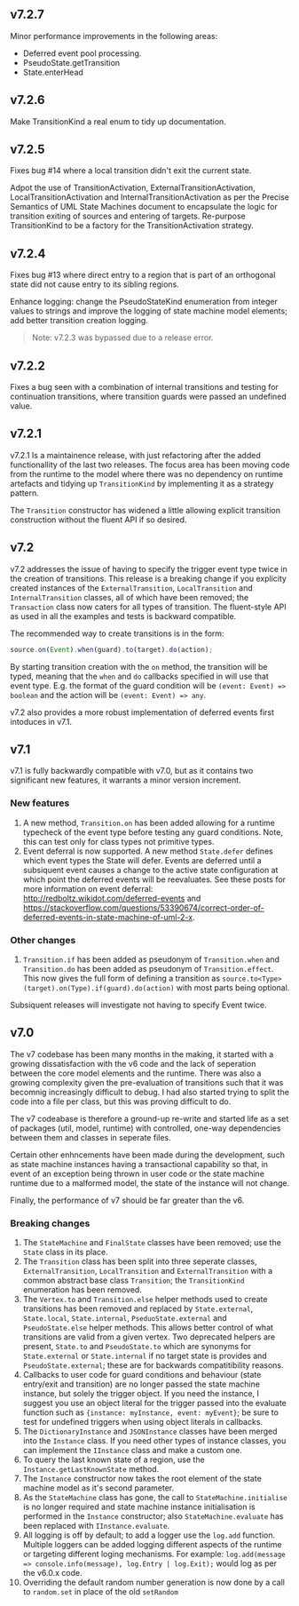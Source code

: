 ## v7.2.7
Minor performance improvements in the following areas:
- Deferred event pool processing.
- PseudoState.getTransition
- State.enterHead

## v7.2.6
Make TransitionKind a real enum to tidy up documentation. 

## v7.2.5
Fixes bug #14 where a local transition didn't exit the current state.

Adpot the use of TransitionActivation, ExternalTransitionActivation, LocalTransitionActivation and InternalTransitionActivation as per the Precise Semantics of UML State Machines document to encapsulate the logic for transition exiting of sources and entering of targets. Re-purpose TransitionKind to be a factory for the TransitionActivation strategy. 

## v7.2.4
Fixes bug #13 where direct entry to a region that is part of an orthogonal state did not cause entry to its sibling regions.

Enhance logging: change the PseudoStateKind enumeration from integer values to strings and improve the logging of state machine model elements; add better transition creation logging.

> Note: v7.2.3 was bypassed due to a release error.

## v7.2.2
Fixes a bug seen with a combination of internal transitions and testing for continuation transitions, where transition guards were passed an undefined value.

## v7.2.1
v7.2.1 Is a maintainence release, with just refactoring after the added functionallity of the last two releases. The focus area has been moving code from the runtime to the model where there was no dependency on runtime artefacts and tidying up ```TransitionKind``` by implementing it as a strategy pattern.

The ```Transition``` constructor has widened a little allowing explicit transition construction without the fluent API if so desired.

## v7.2
v7.2 addresses the issue of having to specify the trigger event type twice in the creation of transitions. This release is a breaking change if you explicity created instances of the ```ExternalTransition```, ```LocalTransition``` and ```InternalTransition``` classes, all of which have been removed; the ```Transaction``` class now caters for all types of transition. The fluent-style API as used in all the examples and tests is backward compatible.

The recommended way to create transitions is in the form:
```typescript
source.on(Event).when(guard).to(target).do(action);
```
By starting transition creation with the ```on``` method, the transition will be typed, meaning that the ```when``` and ```do``` callbacks specified in will use that event type. E.g. the format of the guard condition will be ```(event: Event) => boolean``` and the action will be ```(event: Event) => any```.

v7.2 also provides a more robust implementation of deferred events first intoduces in v7.1.
## v7.1
v7.1 is fully backwardly compatible with v7.0, but as it contains two significant new features, it warrants a minor version increment.
### New features
1. A new method, ```Transition.on``` has been added allowing for a runtime typecheck of the event type before testing any guard conditions. Note, this can test only for class types not primitive types.
2. Event deferral is now supported. A new method ```State.defer``` defines which event types the State will defer. Events are deferred until a subsiquent event causes a change to the active state configuration at which point the deferred events will be reevaluates. See these posts for more information on event deferral: http://redboltz.wikidot.com/deferred-events and https://stackoverflow.com/questions/53390674/correct-order-of-deferred-events-in-state-machine-of-uml-2-x.
### Other changes
1. ```Transition.if``` has been added as pseudonym of ```Transition.when``` and ```Transition.do``` has been added as pseudonym of ```Transition.effect```. This now gives the full form of defining a transition as ```source.to<Type>(target).on(Type).if(guard).do(action)``` with most parts being optional.

Subsiquent releases will investigate not having to specify Event twice.

## v7.0
The v7 codebase has been many months in the making, it started with a growing dissatisfaction with the v6 code and the lack of seperation between the core model elements and the runtime. There was also a growing complexity given the pre-evaluation of transitions such that it was becomnig increasingly difficult to debug. I had also started trying to split the code into a file per class, but this was proving difficult to do.

The v7 codeabase is therefore a ground-up re-write and started life as a set of packages (util, model, runtime) with controlled, one-way dependencies between them and classes in seperate files.

Certain other enhncements have been made during the development, such as state machine instances having a transactional capability so that, in event of an exception being thrown in user code or the state machine runtime due to a malformed model, the state of the instance will not change.

Finally, the performance of v7 should be far greater than the v6.

### Breaking changes
1. The ```StateMachine``` and ```FinalState``` classes have been removed; use the ```State``` class in its place.
2. The ```Transition``` class has been split into three seperate classes, ```ExternalTransition```, ```LocalTransition``` and ```ExternalTransition``` with a common abstract base class ```Transition```; the ```TransitionKind``` enumeration has been removed.
3. The ```Vertex.to``` and ```Transition.else``` helper methods used to create transitions has been removed and replaced by ```State.external```, ```State.local```, ```State.internal```, ```PseduoState.external``` and ```PseudoState.else``` helper methods. This allows better control of what transitions are valid from a given vertex. Two deprecated helpers are present, ```State.to``` and ```PseudoState.to``` which are synonyms for ```State.external``` or ```State.internal``` if no target state is provides and ```PseudoState.external```; these are for backwards compatitibility reasons.
4. Callbacks to user code for guard conditions and behaviour (state entry/exit and transition) are no longer passed the state machine instance, but solely the trigger object. If you need the instance, I suggest you use an object literal for the trigger passed into the evaluate function such as ```{instance: myInstance, event: myEvent}```; be sure to test for undefined triggers when using object literals in callbacks.
5. The ```DictionaryInstance``` and ```JSONInstance``` classes have been merged into the ```Instance``` class. If you need other types of instance classes, you can implement the ```IInstance``` class and make a custom one.
6. To query the last known state of a region, use the ```Instance.getLastKnownState``` method.
7. The ```Instance``` constructor now takes the root element of the state machine model as it's second parameter.
8. As the ```StateMachine``` class has gone, the call to ```StateMachine.initialise``` is no longer required and state machine instance initialisation is performed in the ```Instance``` constructor; also ```StateMachine.evaluate``` has been replaced with ```IInstance.evaluate```.
9. All logging is off by default; to add a logger use the ```log.add``` function. Multiple loggers can be added logging different aspects of the runtime or targeting different loging mechanisms. For example: ```log.add(message => console.info(message), log.Entry | log.Exit);``` would log as per the v6.0.x code.
10. Overriding the default random number generation is now done by a call to ```random.set``` in place of the old ```setRandom```
